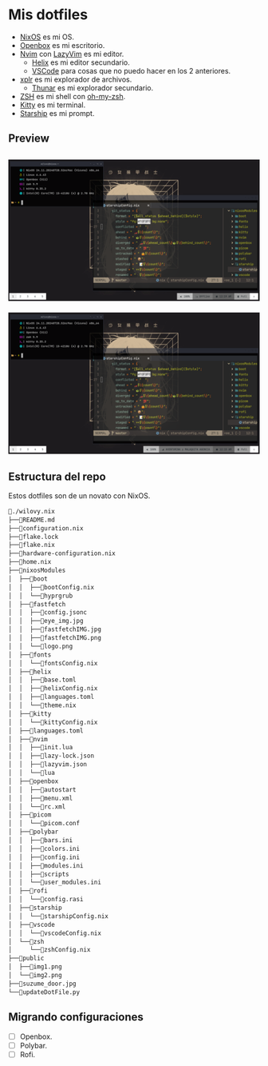 # Mis dotfiles

- [NixOS](https://nixos.org/) es mi OS.
- [Openbox](https://openbox.org/) es mi escritorio.
- [Nvim](https://neovim.io/) con [LazyVim](https://www.lazyvim.org/) es mi editor.
  - [Helix](https://helix-editor.com/) es mi editor secundario.
  - [VSCode](https://code.visualstudio.com/) para cosas que no puedo hacer en los 2 anteriores.
- [xplr](https://xplr.dev/) es mi explorador de archivos.
  - [Thunar](https://docs.xfce.org/xfce/thunar/start) es mi explorador secundario.
- [ZSH](https://www.zsh.org/) es mi shell con [oh-my-zsh](https://ohmyz.sh/).
- [Kitty](https://sw.kovidgoyal.net/kitty/) es mi terminal.
- [Starship](https://starship.rs/) es mi prompt.

## Preview

![Clean](./public/img2.png)
---
![FastFetch](./public/img1.png)

## Estructura del repo

Estos dotfiles son de un novato con NixOS.

```txt
📁./wilovy.nix
├──📄README.md
├──📄configuration.nix
├──📄flake.lock
├──📄flake.nix
├──📄hardware-configuration.nix
├──📄home.nix
├──📁nixosModules
│  ├──📁boot
│  │  ├──📄bootConfig.nix
│  │  └──📁hyprgrub
│  ├──📁fastfetch
│  │  ├──📄config.jsonc
│  │  ├──📄eye_img.jpg
│  │  ├──📄fastfetchIMG.jpg
│  │  ├──📄fastfetchIMG.png
│  │  └──📄logo.png
│  ├──📁fonts
│  │  └──📄fontsConfig.nix
│  ├──📁helix
│  │  ├──📄base.toml
│  │  ├──📄helixConfig.nix
│  │  ├──📄languages.toml
│  │  └──📄theme.nix
│  ├──📁kitty
│  │  └──📄kittyConfig.nix
│  ├──📄languages.toml
│  ├──📁nvim
│  │  ├──📄init.lua
│  │  ├──📄lazy-lock.json
│  │  ├──📄lazyvim.json
│  │  └──📁lua
│  ├──📁openbox
│  │  ├──📄autostart
│  │  ├──📄menu.xml
│  │  └──📄rc.xml
│  ├──📁picom
│  │  └──📄picom.conf
│  ├──📁polybar
│  │  ├──📄bars.ini
│  │  ├──📄colors.ini
│  │  ├──📄config.ini
│  │  ├──📄modules.ini
│  │  ├──📁scripts
│  │  └──📄user_modules.ini
│  ├──📁rofi
│  │  └──📄config.rasi
│  ├──📁starship
│  │  └──📄starshipConfig.nix
│  ├──📁vscode
│  │  └──📄vscodeConfig.nix
│  └──📁zsh
│     └──📄zshConfig.nix
├──📁public
│  ├──📄img1.png
│  └──📄img2.png
├──📄suzume_door.jpg
└──📄updateDotFile.py
```

## Migrando configuraciones

* [ ] Openbox.
* [ ] Polybar.
* [ ] Rofi.
